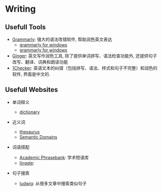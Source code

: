 # Writing


## Usefull Tools

- [Grammarly](https://www.grammarly.com): 强大的语法改错软件, 帮助润色英文表达
   - [grammarly for windows](https://www.grammarly.com/native/windows)
   - [grammarly for windows](https://www.grammarly.com/native/windows)
- [Ginger](http://www.gingersoftware.com): 英文写作润色工具, 除了提供单词拼写、语法检查功能外, 还提供句子改写、翻译、词典和朗读功能
- [1Checker](http://www.1checker.com): 英语文本的纠错（包括拼写、语法、样式和句子不完整）和润色的软件, 界面是中文的.

## Usefull Websites


- 单词释义
   - [dictionary](https://www.dictionary.com/)

- 近义词
   - [thesaurus](https://www.thesaurus.com/)
   - [Semantic Domains](https://www.semdom.org/)
- 词语搭配
   - [Academic Phrasebank](http://www.phrasebank.manchester.ac.uk/): 学术短语库
   - [linggle](https://www.linggle.com/): 
- 句子搜索
   - [ludwig](https://ludwig.guru/): 从很多文章中搜索类似句子